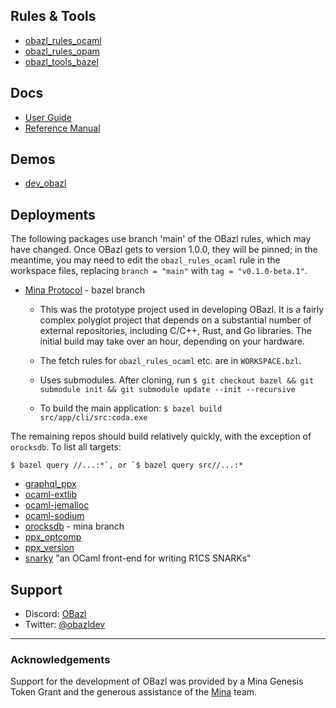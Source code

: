 ## Rules & Tools

* [obazl_rules_ocaml](https://github.com/obazl/rules_ocaml)
* [obazl_rules_opam](https://github.com/obazl/rules_opam)
* [obazl_tools_bazel](https://github.com/obazl/tools_bazel)

## Docs

* [User Guide](ug/index.md)
* [Reference Manual](refman/index.md)

## Demos

* [dev_obazl](https://github.com/obazl/dev_obazl)

## Deployments

The following packages use branch 'main' of the OBazl rules, which may
have changed. Once OBazl gets to version 1.0.0, they will be pinned; in
the meantime, you may need to edit the `obazl_rules_ocaml` rule in the
workspace files, replacing `branch = "main"` with `tag =
"v0.1.0-beta.1"`.

* [Mina Protocol](https://github.com/MinaProtocol/mina/tree/bazel) - bazel branch

  * This was the prototype project used in developing OBazl. It is a
    fairly complex polyglot project that depends on a substantial
    number of external repositories, including C/C++, Rust, and Go
    libraries. The initial build may take over an hour, depending on
    your hardware.

  * The fetch rules for `obazl_rules_ocaml` etc. are in `WORKSPACE.bzl`.

  * Uses submodules. After cloning, run `$ git checkout bazel && git submodule init && git submodule update --init --recursive`

  * To build the main application: `$ bazel build src/app/cli/src:coda.exe`

The remaining repos should build relatively quickly, with the exception of `orocksdb`. To list all targets:

```$ bazel query //...:*`, or `$ bazel query src//...:*```

* [graphql_ppx](https://github.com/o1-labs/graphql_ppx)
* [ocaml-extlib](https://github.com/MinaProtocol/ocaml-extlib)
* [ocaml-jemalloc](git@github.com:obazl/ocaml-jemalloc.git)
* [ocaml-sodium](https://github.com/minatools/ocaml-sodium)
* [orocksdb](https://github.com/minatools/orocksdb/tree/mina) - mina branch
* [ppx_optcomp](https://github.com/MinaProtocol/ppx_optcomp)
* [ppx_version](https://github.com/o1-labs/ppx_version)
* [snarky](https://github.com/o1-labs/snarky) "an OCaml front-end for writing R1CS SNARKs"

## Support
* Discord: [OBazl](https://discord.gg/PHSAW5DUva)
* Twitter: [@obazldev](https://twitter.com/obazldev)

----

### Acknowledgements

Support for the development of OBazl was provided by a Mina Genesis
Token Grant and the generous assistance of the [Mina](https://minaprotocol.com/) team.
